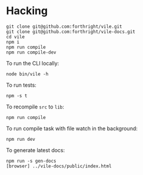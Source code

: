 # Hacking

    git clone git@github.com:forthright/vile.git
    git clone git@github.com:forthright/vile-docs.git
    cd vile
    npm i
    npm run compile
    npm run compile-dev

To run the CLI locally:

    node bin/vile -h

To run tests:

    npm -s t

To recompile `src` to `lib`:

    npm run compile

To run compile task with file watch in the background:

    npm run dev

To generate latest docs:

    npm run -s gen-docs
    [browser] ../vile-docs/public/index.html
